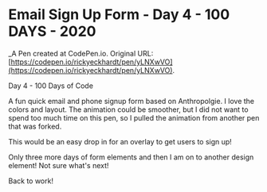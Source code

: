 # Email Sign Up Form - Day 4 - 100 DAYS - 2020
 _A Pen created at CodePen.io. Original URL: [https://codepen.io/rickyeckhardt/pen/yLNXwVO](https://codepen.io/rickyeckhardt/pen/yLNXwVO).

 Day 4 - 100 Days of Code

A fun quick email and phone signup form based on Anthropolgie. I love the colors and layout. The animation could be smoother, but I did not want to spend too much time on this pen, so I pulled the animation from another pen that was forked. 

This would be an easy drop in for an overlay to get users to sign up! 

Only three more days of form elements and then I am on to another design element! Not sure what's next! 

Back to work! 